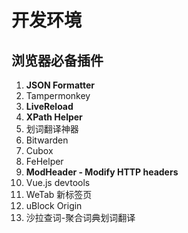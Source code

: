# 开发环境

## 浏览器必备插件

1. **JSON Formatter**
2. Tampermonkey
3. **LiveReload**
4. **XPath Helper**
5. 划词翻译神器
6. Bitwarden 
7. Cubox
8. FeHelper
9. **ModHeader - Modify HTTP headers**
10. Vue.js devtools
11. WeTab 新标签页
12. uBlock Origin
13. 沙拉查词-聚合词典划词翻译